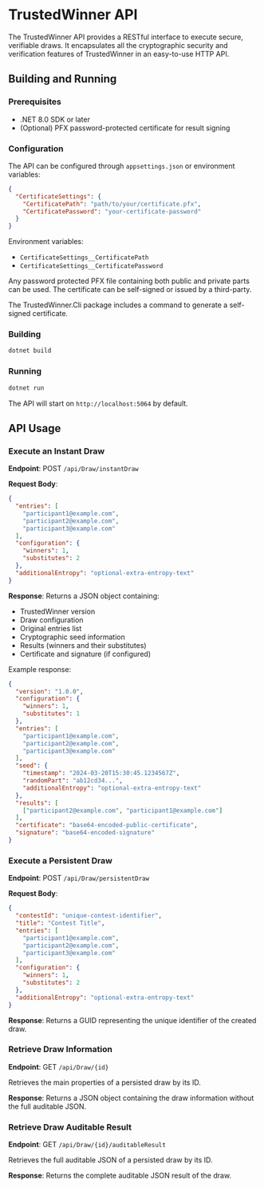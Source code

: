 # TrustedWinner API

The TrustedWinner API provides a RESTful interface to execute secure, verifiable draws. It encapsulates all the cryptographic security and verification features of TrustedWinner in an easy-to-use HTTP API.

## Building and Running

### Prerequisites
- .NET 8.0 SDK or later
- (Optional) PFX password-protected certificate for result signing

### Configuration

The API can be configured through `appsettings.json` or environment variables:

```json
{
  "CertificateSettings": {
    "CertificatePath": "path/to/your/certificate.pfx",
    "CertificatePassword": "your-certificate-password"
  }
}
```

Environment variables:
- `CertificateSettings__CertificatePath`
- `CertificateSettings__CertificatePassword`

Any password protected PFX file containing both public and private parts can be used.
The certificate can be self-signed or issued by a third-party.

The TrustedWinner.Cli package includes a command to generate a self-signed certificate.


### Building
```bash
dotnet build
```

### Running
```bash
dotnet run
```

The API will start on `http://localhost:5064` by default.

## API Usage

### Execute an Instant Draw

**Endpoint**: POST `/api/Draw/instantDraw`

**Request Body**:
```json
{
  "entries": [
    "participant1@example.com",
    "participant2@example.com",
    "participant3@example.com"
  ],
  "configuration": {
    "winners": 1,
    "substitutes": 2
  },
  "additionalEntropy": "optional-extra-entropy-text"
}
```

**Response**: Returns a JSON object containing:
- TrustedWinner version
- Draw configuration
- Original entries list
- Cryptographic seed information
- Results (winners and their substitutes)
- Certificate and signature (if configured)

Example response:
```json
{
  "version": "1.0.0",
  "configuration": {
    "winners": 1,
    "substitutes": 1
  },
  "entries": [
    "participant1@example.com",
    "participant2@example.com",
    "participant3@example.com"
  ],
  "seed": {
    "timestamp": "2024-03-20T15:30:45.1234567Z",
    "randomPart": "ab12cd34...",
    "additionalEntropy": "optional-extra-entropy-text"
  },
  "results": [
    ["participant2@example.com", "participant1@example.com"]
  ],
  "certificate": "base64-encoded-public-certificate",
  "signature": "base64-encoded-signature"
}
```

### Execute a Persistent Draw

**Endpoint**: POST `/api/Draw/persistentDraw`

**Request Body**:
```json
{
  "contestId": "unique-contest-identifier",
  "title": "Contest Title",
  "entries": [
    "participant1@example.com",
    "participant2@example.com",
    "participant3@example.com"
  ],
  "configuration": {
    "winners": 1,
    "substitutes": 2
  },
  "additionalEntropy": "optional-extra-entropy-text"
}
```

**Response**: Returns a GUID representing the unique identifier of the created draw.

### Retrieve Draw Information

**Endpoint**: GET `/api/Draw/{id}`

Retrieves the main properties of a persisted draw by its ID.

**Response**: Returns a JSON object containing the draw information without the full auditable JSON.

### Retrieve Draw Auditable Result

**Endpoint**: GET `/api/Draw/{id}/auditableResult`

Retrieves the full auditable JSON of a persisted draw by its ID.

**Response**: Returns the complete auditable JSON result of the draw.

